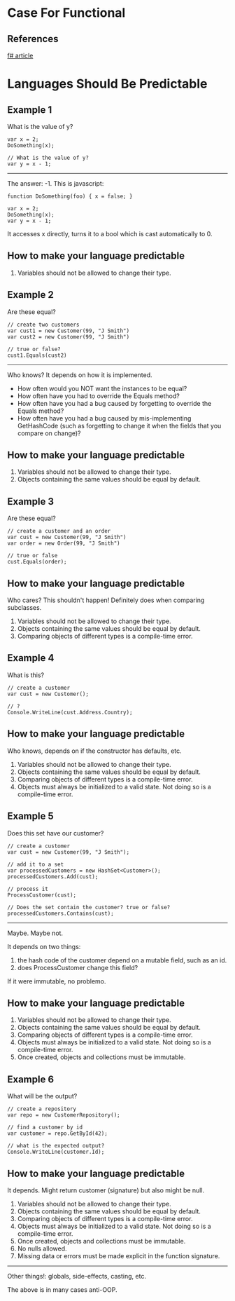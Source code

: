 Case For Functional
===

References
---
[f# article](http://fsharpforfunandprofit.com/posts/is-your-language-unreasonable/)

Languages Should Be Predictable
===

Example 1
---

What is the value of y?

    var x = 2;
    DoSomething(x);

    // What is the value of y?
    var y = x - 1;

---

The answer: -1.  This is javascript:

    function DoSomething(foo) { x = false; }

    var x = 2;
    DoSomething(x);
    var y = x - 1;

It accesses x directly, turns it to a bool which is cast automatically to 0.

How to make your language predictable
---

1. Variables should not be allowed to change their type.

Example 2
---

Are these equal?

    // create two customers
    var cust1 = new Customer(99, "J Smith")
    var cust2 = new Customer(99, "J Smith")

    // true or false?
    cust1.Equals(cust2)

---

Who knows?  It depends on how it is implemented.

-   How often would you NOT want the instances to be equal?
-   How often have you had to override the Equals method?
-   How often have you had a bug caused by forgetting to override the Equals method?
-   How often have you had a bug caused by mis-implementing GetHashCode (such as forgetting to change it when the fields that you compare on change)?

How to make your language predictable
---

1. Variables should not be allowed to change their type.
2. Objects containing the same values should be equal by default.

Example 3
---

Are these equal?

    // create a customer and an order
    var cust = new Customer(99, "J Smith")
    var order = new Order(99, "J Smith")

    // true or false
    cust.Equals(order);

How to make your language predictable
---

Who cares?  This shouldn't happen!  Definitely does when comparing subclasses.

1. Variables should not be allowed to change their type.
2. Objects containing the same values should be equal by default.
3. Comparing objects of different types is a compile-time error.

Example 4
---

What is this?

    // create a customer
    var cust = new Customer();

    // ?
    Console.WriteLine(cust.Address.Country);

How to make your language predictable
---

Who knows, depends on if the constructor has defaults, etc.

1. Variables should not be allowed to change their type.
2. Objects containing the same values should be equal by default.
3. Comparing objects of different types is a compile-time error.
4. Objects must always be initialized to a valid state. Not doing so is a compile-time error.

Example 5
---

Does this set have our customer?

    // create a customer
    var cust = new Customer(99, "J Smith");

    // add it to a set
    var processedCustomers = new HashSet<Customer>();
    processedCustomers.Add(cust);

    // process it
    ProcessCustomer(cust);

    // Does the set contain the customer? true or false?
    processedCustomers.Contains(cust);

---

Maybe. Maybe not.

It depends on two things:

1. the hash code of the customer depend on a mutable field, such as an id.
2. does ProcessCustomer change this field?

If it were immutable, no problemo.

How to make your language predictable
---

1. Variables should not be allowed to change their type.
2. Objects containing the same values should be equal by default.
3. Comparing objects of different types is a compile-time error.
4. Objects must always be initialized to a valid state. Not doing so is a compile-time error.
5. Once created, objects and collections must be immutable.

Example 6
---

What will be the output?

    // create a repository
    var repo = new CustomerRepository();

    // find a customer by id
    var customer = repo.GetById(42);

    // what is the expected output?
    Console.WriteLine(customer.Id);

How to make your language predictable
---

It depends.  Might return customer (signature) but also might be null.

1. Variables should not be allowed to change their type.
2. Objects containing the same values should be equal by default.
3. Comparing objects of different types is a compile-time error.
4. Objects must always be initialized to a valid state. Not doing so is a compile-time error.
5. Once created, objects and collections must be immutable.
6. No nulls allowed.
7. Missing data or errors must be made explicit in the function signature.

---

Other things!: globals, side-effects, casting, etc.

The above is in many cases anti-OOP.
